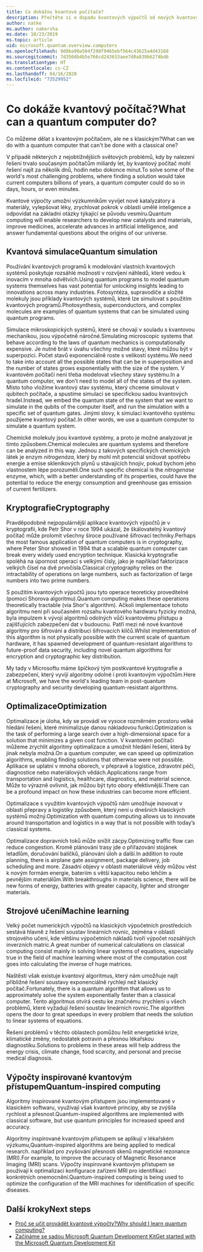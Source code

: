 ```yaml
---
title: Co dokážou kvantové počítače?
description: Přečtěte si o dopadu kvantových výpočtů od nových kvantových algoritmů až po algoritmy inspirované kvantovým přístupem a spouštěné na klasických počítačích.
author: natke
ms.author: nakersha
ms.date: 10/23/2019
ms.topic: article
uid: microsoft.quantum.overview.computers
ms.openlocfilehash: 9d8ba90a504f298f9465ebf564c43625a4d43168
ms.sourcegitcommit: 7d350db4b5e766cd243633aee7d0a839b6274bd6
ms.translationtype: HT
ms.contentlocale: cs-CZ
ms.lasthandoff: 04/16/2020
ms.locfileid: "73529952"
---
```

# <a name="what-can-a-quantum-computer-do"></a><span data-ttu-id="817df-103">Co dokáže kvantový počítač?</span><span class="sxs-lookup"><span data-stu-id="817df-103">What can a quantum computer do?</span></span>

<span data-ttu-id="817df-104">Co můžeme dělat s kvantovým počítačem, ale ne s klasickým?</span><span class="sxs-lookup"><span data-stu-id="817df-104">What can we do with a quantum computer that can't be done with a classical one?</span></span>

<span data-ttu-id="817df-105">V případě některých z nejobtížnějších světových problémů, kdy by nalezení řešení trvalo současným počítačům miliardy let, by kvantový počítač mohl řešení najít za několik dnů, hodin nebo dokonce minut.</span><span class="sxs-lookup"><span data-stu-id="817df-105">To solve some of the world's most challenging problems, where finding a solution would take current computers billions of years, a quantum computer could do so in days, hours, or even minutes.</span></span>

<span data-ttu-id="817df-106">Kvantové výpočty umožní výzkumníkům vyvíjet nové katalyzátory a materiály, vylepšovat léky, zrychlovat pokrok v oblasti umělé inteligence a odpovídat na základní otázky týkající se původu vesmíru.</span><span class="sxs-lookup"><span data-stu-id="817df-106">Quantum computing will enable researchers to develop new catalysts and materials, improve medicines, accelerate advances in artificial intelligence, and answer fundamental questions about the origins of our universe.</span></span>

## <a name="quantum-simulation"></a><span data-ttu-id="817df-107">Kvantová simulace</span><span class="sxs-lookup"><span data-stu-id="817df-107">Quantum simulation</span></span>

<span data-ttu-id="817df-108">Používání kvantových programů k modelování vlastních kvantových systémů poskytuje rozsáhlé možnosti v rozvíjení náhledů, které vedou k inovacím v mnoha odvětvích.</span><span class="sxs-lookup"><span data-stu-id="817df-108">Using quantum programs to model quantum systems themselves has vast potential for unlocking insights leading to innovations across many industries.</span></span> <span data-ttu-id="817df-109">Fotosyntéza, supravodiče a složité molekuly jsou příklady kvantových systémů, které lze simulovat s použitím kvantových programů.</span><span class="sxs-lookup"><span data-stu-id="817df-109">Photosynthesis, superconductors, and complex molecules are examples of quantum systems that can be simulated using quantum programs.</span></span>

<span data-ttu-id="817df-110">Simulace mikroskopických systémů, které se chovají v souladu s kvantovou mechanikou, jsou výpočetně náročné.</span><span class="sxs-lookup"><span data-stu-id="817df-110">Simulating microscopic systems that behave according to the laws of quantum mechanics is computationally expensive.</span></span> <span data-ttu-id="817df-111">Je nutné brát v úvahu všechny možné stavy, které můžou být v superpozici. Počet stavů exponenciálně roste s velikostí systému.</span><span class="sxs-lookup"><span data-stu-id="817df-111">We need to take into account all the possible states that can be in superposition and the number of states grows exponentially with the size of the system.</span></span> <span data-ttu-id="817df-112">V kvantovém počítači není třeba modelovat všechny stavy systému.</span><span class="sxs-lookup"><span data-stu-id="817df-112">In a quantum computer, we don’t need to model all of the states of the system.</span></span> <span data-ttu-id="817df-113">Místo toho vložíme kvantový stav systému, který chceme simulovat v qubitech počítače, a spustíme simulaci se specifickou sadou kvantových hradel.</span><span class="sxs-lookup"><span data-stu-id="817df-113">Instead, we embed the quantum state of the system that we want to simulate in the qubits of the computer itself, and run the simulation with a specific set of quantum gates.</span></span> <span data-ttu-id="817df-114">Jinými slovy, k simulaci kvantového systému použijeme kvantový počítač.</span><span class="sxs-lookup"><span data-stu-id="817df-114">In other words, we use a quantum computer to simulate a quantum system.</span></span>

<span data-ttu-id="817df-115">Chemické molekuly jsou kvantové systémy, a proto je možné analyzovat je tímto způsobem.</span><span class="sxs-lookup"><span data-stu-id="817df-115">Chemical molecules are quantum systems and therefore can be analyzed in this way.</span></span> <span data-ttu-id="817df-116">Jednou z takových specifických chemických látek je enzym _nitrogenáza_, který by mohl mít potenciál snižovat spotřebu energie a emise skleníkových plynů u stávajících hnojiv, pokud bychom jeho vlastnostem lépe porozuměli.</span><span class="sxs-lookup"><span data-stu-id="817df-116">One such specific chemical is the _nitrogenase_ enzyme, which, with a better understanding of its properties, could have the potential to reduce the energy consumption and greenhouse gas emission of current fertilizers.</span></span>

## <a name="cryptography"></a><span data-ttu-id="817df-117">Kryptografie</span><span class="sxs-lookup"><span data-stu-id="817df-117">Cryptography</span></span>

<span data-ttu-id="817df-118">Pravděpodobně nejpopulárnější aplikace kvantových výpočtů je v kryptografii, kde Petr Shor v roce 1994 ukázal, že škálovatelný kvantový počítač může prolomit všechny široce používané šifrovací techniky.</span><span class="sxs-lookup"><span data-stu-id="817df-118">Perhaps the most famous application of quantum computers is in cryptography, where Peter Shor showed in 1994 that a scalable quantum computer can break every widely used encryption technique.</span></span>  <span data-ttu-id="817df-119">Klasická kryptografie spoléhá na úpornost operací s velkými čísly, jako je například faktorizace velkých čísel na dvě prvočísla.</span><span class="sxs-lookup"><span data-stu-id="817df-119">Classical cryptography relies on the intractability of operations on large numbers, such as factorization of large numbers into two prime numbers.</span></span>

<span data-ttu-id="817df-120">S použitím kvantových výpočtů jsou tyto operace teoreticky proveditelné (pomocí Shorova algoritmu).</span><span class="sxs-lookup"><span data-stu-id="817df-120">Quantum computing makes these operations theoretically tractable (via Shor's algorithm).</span></span> <span data-ttu-id="817df-121">Ačkoli implementace tohoto algoritmu není při současném rozsahu kvantového hardwaru fyzicky možná, byla impulzem k vývoji algoritmů odolných vůči kvantovému přístupu a zajišťujících zabezpečení dat v budoucnu. Patří mezi ně nové kvantové algoritmy pro šifrování a distribuci šifrovacích klíčů.</span><span class="sxs-lookup"><span data-stu-id="817df-121">Whilst implementation of this algorithm is not physically possible with the current scale of quantum hardware, it has spawned development of quantum-resistant algorithms to future-proof data security, including novel quantum algorithms for encryption and cryptographic key distribution.</span></span>

<span data-ttu-id="817df-122">My tady v Microsoftu máme špičkový tým postkvantové kryptografie a zabezpečení, který vyvíjí algoritmy odolné i proti kvantovým výpočtům.</span><span class="sxs-lookup"><span data-stu-id="817df-122">Here at Microsoft, we have the world's leading team in post-quantum cryptography and security developing quantum-resistant algorithms.</span></span>

## <a name="optimization"></a><span data-ttu-id="817df-123">Optimalizace</span><span class="sxs-lookup"><span data-stu-id="817df-123">Optimization</span></span>

<span data-ttu-id="817df-124">Optimalizace je úloha, kdy se provádí ve vysoce rozměrném prostoru velké hledání řešení, které minimalizuje danou nákladovou funkci.</span><span class="sxs-lookup"><span data-stu-id="817df-124">Optimization is the task of performing a large search over a high-dimensional space for a solution that minimizes a given cost function.</span></span>   <span data-ttu-id="817df-125">V kvantovém počítači můžeme zrychlit algoritmy optimalizace a umožnit hledání řešení, která by jinak nebyla možná.</span><span class="sxs-lookup"><span data-stu-id="817df-125">On a quantum computer, we can speed up optimization algorithms, enabling finding solutions that otherwise were not possible.</span></span> <span data-ttu-id="817df-126">Aplikace se uplatní v mnoha oborech, v přepravě a logistice, zdravotní péči, diagnostice nebo materiálových vědách.</span><span class="sxs-lookup"><span data-stu-id="817df-126">Applications range from transportation and logistics, healthcare, diagnostics, and material science.</span></span> <span data-ttu-id="817df-127">Může to výrazně ovlivnit, jak můžou být tyto obory efektivnější.</span><span class="sxs-lookup"><span data-stu-id="817df-127">There can be a profound impact on how these industries can become more efficient.</span></span>

<span data-ttu-id="817df-128">Optimalizace s využitím kvantových výpočtů nám umožňuje inovovat v oblasti přepravy a logistiky způsobem, který není u dnešních klasických systémů možný.</span><span class="sxs-lookup"><span data-stu-id="817df-128">Optimization with quantum computing allows us to innovate around transportation and logistics in a way that is not possible with today’s classical systems.</span></span>

<span data-ttu-id="817df-129">Optimalizace dopravních toků může snížit zácpy.</span><span class="sxs-lookup"><span data-stu-id="817df-129">Optimizing traffic flow can reduce congestion.</span></span>  <span data-ttu-id="817df-130">Kromě plánování trasy jde o přiřazování stojánek letadlům, doručování balíčků, plánování úloh a další.</span><span class="sxs-lookup"><span data-stu-id="817df-130">In addition to route planning, there is airplane gate assignment, package delivery, job scheduling and more.</span></span> <span data-ttu-id="817df-131">Zásadní objevy v oblasti materiálové vědy můžou vést k novým formám energie, bateriím s větší kapacitou nebo lehčím a pevnějším materiálům.</span><span class="sxs-lookup"><span data-stu-id="817df-131">With breakthroughs in materials science, there will be new forms of energy, batteries with greater capacity, lighter and stronger materials.</span></span>

## <a name="machine-learning"></a><span data-ttu-id="817df-132">Strojové učení</span><span class="sxs-lookup"><span data-stu-id="817df-132">Machine learning</span></span>

<span data-ttu-id="817df-133">Velký počet numerických výpočtů na klasických výpočetních prostředcích sestává hlavně z řešení soustav lineárních rovnic, zejména v oblasti strojového učení, kde většinu výpočetních nákladů tvoří výpočet rozsáhlých inverzních matric.</span><span class="sxs-lookup"><span data-stu-id="817df-133">A great number of numerical calculations on classical computing consist mainly in solving linear systems of equations, especially true in the field of machine learning where most of the computation cost goes into calculating the inverse of huge matrices.</span></span>

<span data-ttu-id="817df-134">Naštěstí však existuje kvantový algoritmus, který nám umožňuje najít přibližné řešení soustavy exponenciálně rychleji než klasický počítač.</span><span class="sxs-lookup"><span data-stu-id="817df-134">Fortunately, there is a quantum algorithm that allows us to approximately solve the system exponentially faster than a classical computer.</span></span> <span data-ttu-id="817df-135">Tento algoritmus otvírá cestu ke značnému zrychlení u všech problémů, které vyžadují řešení soustav lineárních rovnic.</span><span class="sxs-lookup"><span data-stu-id="817df-135">The algorithm opens the door to great speedups in every problem that needs the solution to linear systems of equations.</span></span>

<span data-ttu-id="817df-136">Řešení problémů v těchto oblastech pomůžou řešit energetické krize, klimatické změny, nedostatek potravin a přesnou lékařskou diagnostiku.</span><span class="sxs-lookup"><span data-stu-id="817df-136">Solutions to problems in these areas will help address the energy crisis, climate change, food scarcity, and personal and precise medical diagnosis.</span></span>

## <a name="quantum-inspired-computing"></a><span data-ttu-id="817df-137">Výpočty inspirované kvantovým přístupem</span><span class="sxs-lookup"><span data-stu-id="817df-137">Quantum-inspired computing</span></span>

<span data-ttu-id="817df-138">Algoritmy inspirované kvantovým přístupem jsou implementované v klasickém softwaru, využívají však kvantové principy, aby se zvýšila rychlost a přesnost.</span><span class="sxs-lookup"><span data-stu-id="817df-138">Quantum-inspired algorithms are implemented with classical software, but use quantum principles for increased speed and accuracy.</span></span>

<span data-ttu-id="817df-139">Algoritmy inspirované kvantovým přístupem se aplikují v lékařském výzkumu,</span><span class="sxs-lookup"><span data-stu-id="817df-139">Quantum-inspired algorithms are being applied to medical research.</span></span> <span data-ttu-id="817df-140">například pro zvyšování přesnosti skenů magnetické rezonance (MRI).</span><span class="sxs-lookup"><span data-stu-id="817df-140">For example, to improve the accuracy of Magnetic Resonance Imaging (MRI) scans.</span></span> <span data-ttu-id="817df-141">Výpočty inspirované kvantovým přístupem se používají k optimalizaci konfigurace zařízení MRI pro identifikaci konkrétních onemocnění.</span><span class="sxs-lookup"><span data-stu-id="817df-141">Quantum-inspired computing is being used to optimize the configuration of the MRI machines for identification of specific diseases.</span></span>

## <a name="next-steps"></a><span data-ttu-id="817df-142">Další kroky</span><span class="sxs-lookup"><span data-stu-id="817df-142">Next steps</span></span>

* [<span data-ttu-id="817df-143">Proč se učit provádět kvantové výpočty?</span><span class="sxs-lookup"><span data-stu-id="817df-143">Why should I learn quantum computing?</span></span>](xref:microsoft.quantum.overview.why)
* [<span data-ttu-id="817df-144">Začínáme se sadou Microsoft Quantum Development Kit</span><span class="sxs-lookup"><span data-stu-id="817df-144">Get started with the Microsoft Quantum Development Kit</span></span>](xref:microsoft.quantum.welcome)
